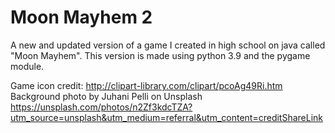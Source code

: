 # Moon Mayhem 2
 A new and updated version of a game I created in high school on java called "Moon Mayhem". This version is made using python 3.9 and the pygame module.

Game icon credit: http://clipart-library.com/clipart/pcoAg49Ri.htm
Background photo by Juhani Pelli on Unsplash https://unsplash.com/photos/n2Zf3kdcTZA?utm_source=unsplash&utm_medium=referral&utm_content=creditShareLink